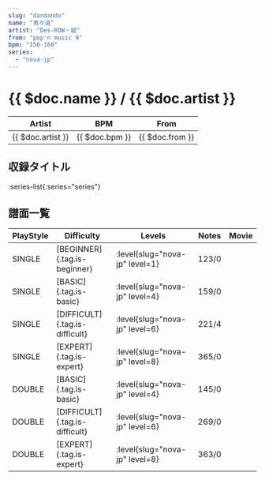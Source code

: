 ```yaml
---
slug: "dandando"
name: "男々道"
artist: "Des-ROW・組"
from: "pop'n music 9"
bpm: "156-160"
series:
  - "nova-jp"
---
```


# {{ $doc.name }} / {{ $doc.artist }}

|Artist|BPM|From|
|------|---|----|
|{{ $doc.artist }}|{{ $doc.bpm }}|{{ $doc.from }}|

## 収録タイトル

:series-list{:series="series"}

## 譜面一覧

|PlayStyle|Difficulty|Levels|Notes|Movie|
|---------|----------|------|-----|-----|
|SINGLE|[BEGINNER]{.tag.is-beginner}|:level{slug="nova-jp" level=1}|123/0||
|SINGLE|[BASIC]{.tag.is-basic}|:level{slug="nova-jp" level=4}|159/0||
|SINGLE|[DIFFICULT]{.tag.is-difficult}|:level{slug="nova-jp" level=6}|221/4||
|SINGLE|[EXPERT]{.tag.is-expert}|:level{slug="nova-jp" level=8}|365/0||
|DOUBLE|[BASIC]{.tag.is-basic}|:level{slug="nova-jp" level=4}|145/0||
|DOUBLE|[DIFFICULT]{.tag.is-difficult}|:level{slug="nova-jp" level=6}|269/0||
|DOUBLE|[EXPERT]{.tag.is-expert}|:level{slug="nova-jp" level=8}|363/0||
